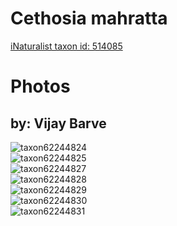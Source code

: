 
Cethosia mahratta
=================
  
[iNaturalist taxon id: 514085](https://www.inaturalist.org/taxa/514085)
# Photos

## by: Vijay Barve
  
![taxon62244824](https://inaturalist-open-data.s3.amazonaws.com/photos/67098304/medium.jpeg)  
![taxon62244825](https://inaturalist-open-data.s3.amazonaws.com/photos/67098318/medium.jpeg)  
![taxon62244827](https://inaturalist-open-data.s3.amazonaws.com/photos/67098333/medium.jpeg)  
![taxon62244828](https://inaturalist-open-data.s3.amazonaws.com/photos/67098350/medium.jpeg)  
![taxon62244829](https://inaturalist-open-data.s3.amazonaws.com/photos/67098368/medium.jpeg)  
![taxon62244830](https://inaturalist-open-data.s3.amazonaws.com/photos/67098376/medium.jpeg)  
![taxon62244831](https://inaturalist-open-data.s3.amazonaws.com/photos/67098384/medium.jpeg)